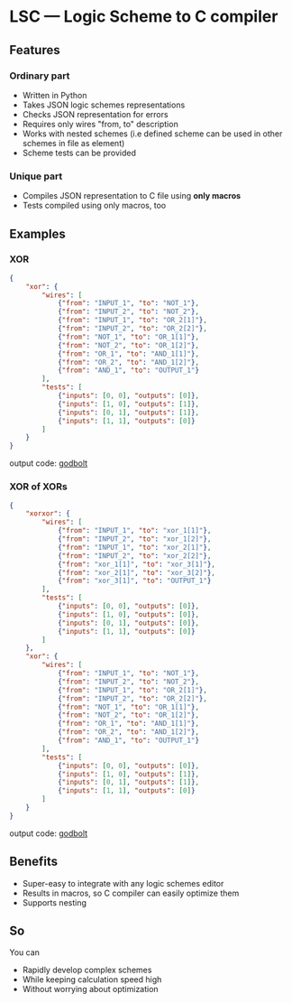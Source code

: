 # LSC —  Logic Scheme to C compiler

## Features

### Ordinary part

- Written in Python
- Takes JSON logic schemes representations
- Checks JSON representation for errors
- Requires only wires "from, to" description
- Works with nested schemes (i.e defined scheme can be used in other schemes in file as element)
- Scheme tests can be provided

### Unique part

- Compiles JSON representation to C file using **only macros**
- Tests compiled using only macros, too

## Examples

### XOR

```json
{
	"xor": {
		"wires": [
			{"from": "INPUT_1", "to": "NOT_1"},
			{"from": "INPUT_2", "to": "NOT_2"},
			{"from": "INPUT_1", "to": "OR_2[1]"},
			{"from": "INPUT_2", "to": "OR_2[2]"},
			{"from": "NOT_1", "to": "OR_1[1]"},
			{"from": "NOT_2", "to": "OR_1[2]"},
			{"from": "OR_1", "to": "AND_1[1]"},
			{"from": "OR_2", "to": "AND_1[2]"},
			{"from": "AND_1", "to": "OUTPUT_1"}
		],
		"tests": [
			{"inputs": [0, 0], "outputs": [0]},
			{"inputs": [1, 0], "outputs": [1]},
			{"inputs": [0, 1], "outputs": [1]},
			{"inputs": [1, 1], "outputs": [0]}
		]
	}
}
```

output code: [godbolt](https://godbolt.org/z/do3hc675e)

### XOR of XORs

```json
{
	"xorxor": {
		"wires": [
			{"from": "INPUT_1", "to": "xor_1[1]"},
			{"from": "INPUT_2", "to": "xor_1[2]"},
			{"from": "INPUT_1", "to": "xor_2[1]"},
			{"from": "INPUT_2", "to": "xor_2[2]"},
			{"from": "xor_1[1]", "to": "xor_3[1]"},
			{"from": "xor_2[1]", "to": "xor_3[2]"},
			{"from": "xor_3[1]", "to": "OUTPUT_1"}	
		],
		"tests": [
			{"inputs": [0, 0], "outputs": [0]},
			{"inputs": [1, 0], "outputs": [0]},
			{"inputs": [0, 1], "outputs": [0]},
			{"inputs": [1, 1], "outputs": [0]}
		]
	},
	"xor": {
		"wires": [
			{"from": "INPUT_1", "to": "NOT_1"},
			{"from": "INPUT_2", "to": "NOT_2"},
			{"from": "INPUT_1", "to": "OR_2[1]"},
			{"from": "INPUT_2", "to": "OR_2[2]"},
			{"from": "NOT_1", "to": "OR_1[1]"},
			{"from": "NOT_2", "to": "OR_1[2]"},
			{"from": "OR_1", "to": "AND_1[1]"},
			{"from": "OR_2", "to": "AND_1[2]"},
			{"from": "AND_1", "to": "OUTPUT_1"}
		],
		"tests": [
			{"inputs": [0, 0], "outputs": [0]},
			{"inputs": [1, 0], "outputs": [1]},
			{"inputs": [0, 1], "outputs": [1]},
			{"inputs": [1, 1], "outputs": [0]}
		]
	}
}
```

output code: [godbolt](https://godbolt.org/z/WT9Pq9qP5)

## Benefits

- Super-easy to integrate with any logic schemes editor
- Results in macros, so C compiler can easily optimize them
- Supports nesting

## So

You can

- Rapidly develop complex schemes
- While keeping calculation speed high
- Without worrying about optimization 